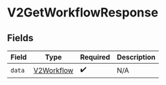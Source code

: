 # V2GetWorkflowResponse


## Fields

| Field                                           | Type                                            | Required                                        | Description                                     |
| ----------------------------------------------- | ----------------------------------------------- | ----------------------------------------------- | ----------------------------------------------- |
| `data`                                          | [V2Workflow](../../models/shared/v2workflow.md) | :heavy_check_mark:                              | N/A                                             |